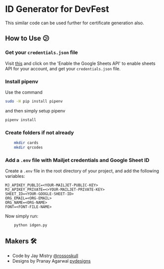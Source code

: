 # ID Generator for DevFest

This similar code can be used further for certificate generation also.

## How to Use 😕

### Get your `credentials.json` file

Visit [this](https://developers.google.com/sheets/api/quickstart/python) and click on the 'Enable the Google Sheets API' to enable sheets API for your account, and get your `credentials.json` file.

### Install pipenv

Use the command

```sh
sudo -H pip install pipenv
```

and then simply setup pipenv

```sh
pipenv install
```

### Create folders if not already

```sh
    mkdir cards
    mkdir qrcodes
```

### Add a `.env` file with Mailjet credentials and Google Sheet ID

Create a `.env` file in the root directory of your project, and add the following variables:

```env
MJ_APIKEY_PUBLIC=<YOUR-MAILJET-PUBLIC-KEY>
MJ_APIKEY_PRIVATE=<>YOUR-MAILJET-PRIVATE-KEY>
SHEET_ID=<YOUR-GOOGLE-SHEET-ID>
ORG_EMAIL=<ORG-EMAIL>
ORG_NAME=<ORG-NAME>
FONT=<FONT-FILE-NAME>
```

Now simply run:

```sh
    python idgen.py
```

## Makers 🛠

- Code by Jay Mistry [@rossoskull](https://github.com/rossoskull)
- Designs by Pranay Agarwal [pydesigns](https://www.behance.net/pydesigns)

